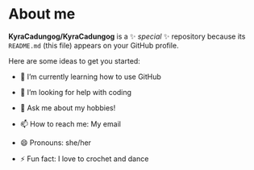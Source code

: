# About me


**KyraCadungog/KyraCadungog** is a ✨ _special_ ✨ repository because its `README.md` (this file) appears on your GitHub profile.

Here are some ideas to get you started:


- 🌱 I’m currently learning how to use GitHub

- 🤔 I’m looking for help with coding
- 💬 Ask me about my hobbies!
- 📫 How to reach me: My email
- 😄 Pronouns: she/her
- ⚡ Fun fact: I love to crochet and dance

